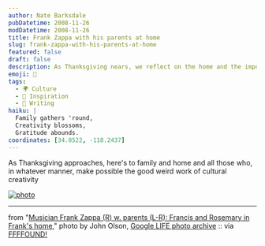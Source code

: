 ```yaml
---
author: Nate Barksdale
pubDatetime: 2008-11-26
modDatetime: 2008-11-26
title: Frank Zappa with his parents at home
slug: frank-zappa-with-his-parents-at-home
featured: false
draft: false
description: As Thanksgiving nears, we reflect on the home and the importance of those who inspire our creative journeys.
emoji: 🦃
tags:
  - 🌍 Culture
  - 🌟 Inspiration
  - 📝 Writing
haiku: |
  Family gathers 'round,  
  Creativity blossoms,  
  Gratitude abounds.
coordinates: [34.0522, -118.2437]
---
```


As Thanksgiving approaches, here's to family and home and all those who, in whatever manner, make possible the good weird work of cultural creativity

[![photo](http://culture-making.com/media/c.jpg)](http://images.google.com/hosted/life/l?q=zappa+source:life&imgurl=ff002c907b64a1ff)

---

from "[Musician Frank Zappa (R) w. parents (L-R): Francis and Rosemary in Frank's home](https://www.google.com/search?q=%22Musician%20Frank%20Zappa%20%28R%29%20w.%20parents%20%28L-R%29%3A%20Francis%20and%20Rosemary%20in%20Frank%27s%20home%22%20images.google.com)," photo by John Olson, [Google LIFE photo archive](https://www.google.com/search?q=%22Google%20LIFE%20photo%20archive%22%20images.google.com) :: via [FFFFOUND!](https://www.google.com/search?q=%22FFFFOUND%21%22%20ffffound.com)
